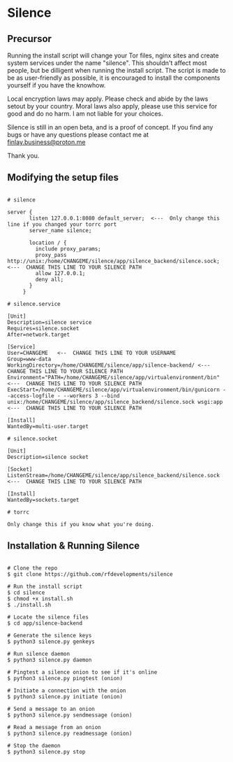 # Silence

## Precursor
Running the install script will change your Tor files, nginx sites and create system services under the name "silence".  This shouldn't affect most people, but be dilligent when running the install script.
The script is made to be as user-friendly as possible, it is encouraged to install the components yourself if you have the knowhow.

Local encryption laws may apply.  Please check and abide by the laws setout by your country.  Moral laws also apply, please use this service for good and do no harm.  I am not liable for your choices.

Silence is still in an open beta, and is a proof of concept.  If you find any bugs or have any questions please contact me at finlay.business@proton.me

Thank you.

## Modifying the setup files
```text

# silence

server {
       listen 127.0.0.1:8080 default_server;  <---  Only change this line if you changed your torrc port
       server_name silence;

       location / {
         include proxy_params;
         proxy_pass http://unix:/home/CHANGEME/silence/app/silence_backend/silence.sock;  <---  CHANGE THIS LINE TO YOUR SILENCE PATH
         allow 127.0.0.1;
         deny all;
       }
     }

# silence.service

[Unit]
Description=silence service
Requires=silence.socket
After=network.target

[Service]
User=CHANGEME   <--  CHANGE THIS LINE TO YOUR USERNAME
Group=www-data
WorkingDirectory=/home/CHANGEME/silence/app/silence-backend/ <---  CHANGE THIS LINE TO YOUR SILENCE PATH
Environment="PATH=/home/CHANGEME/silence/app/virtualenvironment/bin" <---  CHANGE THIS LINE TO YOUR SILENCE PATH
ExecStart=/home/CHANGEME/silence/app/virtualenvironment/bin/gunicorn --access-logfile - --workers 3 --bind unix:/home/CHANGEME/silence/app/silence_backend/silence.sock wsgi:app <---  CHANGE THIS LINE TO YOUR SILENCE PATH

[Install]
WantedBy=multi-user.target

# silence.socket

[Unit]
Description=silence socket

[Socket]
ListenStream=/home/CHANGEME/silence/app/silence_backend/silence.sock <---  CHANGE THIS LINE TO YOUR SILENCE PATH

[Install]
WantedBy=sockets.target

# torrc 

Only change this if you know what you're doing.

```

## Installation & Running Silence
```console

# Clone the repo
$ git clone https://github.com/rfdevelopments/silence

# Run the install script
$ cd silence
$ chmod +x install.sh
$ ./install.sh

# Locate the silence files
$ cd app/silence-backend

# Generate the silence keys
$ python3 silence.py genkeys

# Run silence daemon
$ python3 silence.py daemon

# Pingtest a silence onion to see if it's online
$ python3 silence.py pingtest (onion)

# Initiate a connection with the onion
$ python3 silence.py initiate (onion)

# Send a message to an onion
$ python3 silence.py sendmessage (onion)

# Read a message from an onion
$ python3 silence.py readmessage (onion)

# Stop the daemon
$ python3 silence.py stop

```
